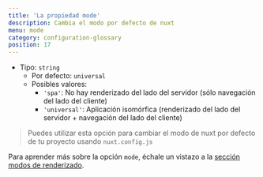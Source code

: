 ```yaml
---
title: 'La propiedad mode'
description: Cambia el modo por defecto de nuxt
menu: mode
category: configuration-glossary
position: 17
---
```


- Tipo: `string`
  - Por defecto: `universal`
  - Posibles valores:
    - `'spa'`: No hay renderizado del lado del servidor (sólo navegación del lado del cliente)
    - `'universal'`: Aplicación isomórfica (renderizado del lado del servidor + navegación del lado del cliente)

> Puedes utilizar esta opción para cambiar el modo de nuxt por defecto de tu proyecto usando `nuxt.config.js`

<base-alert type="next">

Para aprender más sobre la opción `mode`, échale un vistazo a la [sección modos de renderizado](https://nuxtjs.org/guides/features/rendering-modes).

</base-alert>

